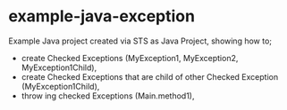 # example-java-exception
Example Java project created via STS as Java Project, showing how to;
- create Checked Exceptions (MyException1, MyException2, MyException1Child), 
- create Checked Exceptions that are child of other Checked Exception (MyException1Child),
- throw ing checked Exceptions (Main.method1), 

